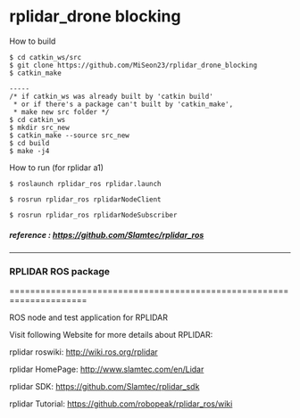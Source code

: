 # rplidar_drone blocking

How to build
```
$ cd catkin_ws/src
$ git clone https://github.com/MiSeon23/rplidar_drone_blocking
$ catkin_make

-----
/* if catkin_ws was already built by 'catkin build'
 * or if there's a package can't built by 'catkin_make',
 * make new src folder */
$ cd catkin_ws
$ mkdir src_new
$ catkin_make --source src_new
$ cd build
$ make -j4
```

How to run (for rplidar a1)
```
$ roslaunch rplidar_ros rplidar.launch

$ rosrun rplidar_ros rplidarNodeClient

$ rosrun rplidar_ros rplidarNodeSubscriber
```

##### reference : https://github.com/Slamtec/rplidar_ros

---

### RPLIDAR ROS package
=====================================================================

ROS node and test application for RPLIDAR

Visit following Website for more details about RPLIDAR:

rplidar roswiki: http://wiki.ros.org/rplidar

rplidar HomePage:   http://www.slamtec.com/en/Lidar

rplidar SDK: https://github.com/Slamtec/rplidar_sdk

rplidar Tutorial:  https://github.com/robopeak/rplidar_ros/wiki
